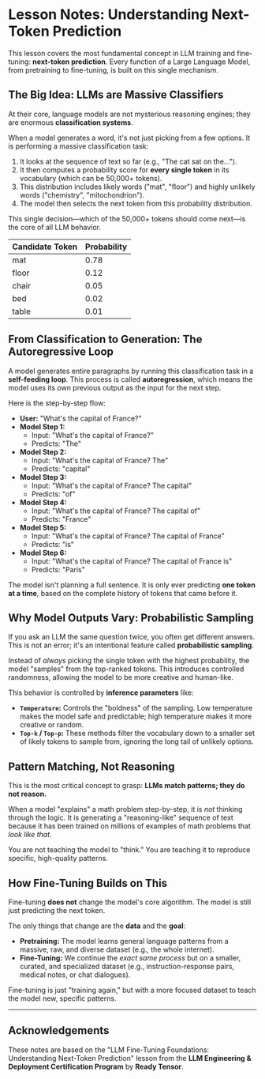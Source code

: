 # Lesson Notes: Understanding Next-Token Prediction

This lesson covers the most fundamental concept in LLM training and fine-tuning: **next-token prediction**. Every function of a Large Language Model, from pretraining to fine-tuning, is built on this single mechanism.

## The Big Idea: LLMs are Massive Classifiers

At their core, language models are not mysterious reasoning engines; they are enormous **classification systems**.

When a model generates a word, it's not just picking from a few options. It is performing a massive classification task:
1.  It looks at the sequence of text so far (e.g., "The cat sat on the...").
2.  It then computes a probability score for **every single token** in its vocabulary (which can be 50,000+ tokens).
3.  This distribution includes likely words ("mat", "floor") and highly unlikely words ("chemistry", "mitochondrion").
4.  The model then selects the next token from this probability distribution.

This single decision—which of the 50,000+ tokens should come next—is the core of all LLM behavior.


| Candidate Token | Probability |
| :--- | :--- |
| mat | 0.78 |
| floor | 0.12 |
| chair | 0.05 |
| bed | 0.02 |
| table | 0.01 |

## From Classification to Generation: The Autoregressive Loop

A model generates entire paragraphs by running this classification task in a **self-feeding loop**. This process is called **autoregression**, which means the model uses its own previous output as the input for the next step.

Here is the step-by-step flow:
* **User:** "What's the capital of France?"
* **Model Step 1:**
    * Input: "What's the capital of France?"
    * Predicts: "The"
* **Model Step 2:**
    * Input: "What's the capital of France? The"
    * Predicts: "capital"
* **Model Step 3:**
    * Input: "What's the capital of France? The capital"
    * Predicts: "of"
* **Model Step 4:**
    * Input: "What's the capital of France? The capital of"
    * Predicts: "France"
* **Model Step 5:**
    * Input: "What's the capital of France? The capital of France"
    * Predicts: "is"
* **Model Step 6:**
    * Input: "What's the capital of France? The capital of France is"
    * Predicts: "Paris"

The model isn't planning a full sentence. It is only ever predicting **one token at a time**, based on the complete history of tokens that came before it.

## Why Model Outputs Vary: Probabilistic Sampling

If you ask an LLM the same question twice, you often get different answers. This is not an error; it's an intentional feature called **probabilistic sampling**.

Instead of *always* picking the single token with the highest probability, the model "samples" from the top-ranked tokens. This introduces controlled randomness, allowing the model to be more creative and human-like.

This behavior is controlled by **inference parameters** like:
* **`Temperature`:** Controls the "boldness" of the sampling. Low temperature makes the model safe and predictable; high temperature makes it more creative or random.
* **`Top-k` / `Top-p`:** These methods filter the vocabulary down to a smaller set of likely tokens to sample from, ignoring the long tail of unlikely options.

## Pattern Matching, Not Reasoning

This is the most critical concept to grasp: **LLMs match patterns; they do not reason.**

When a model "explains" a math problem step-by-step, it is *not* thinking through the logic. It is generating a "reasoning-like" sequence of text because it has been trained on millions of examples of math problems that *look like that*.

You are not teaching the model to "think." You are teaching it to reproduce specific, high-quality patterns.

## How Fine-Tuning Builds on This

Fine-tuning **does not** change the model's core algorithm. The model is still just predicting the next token.

The only things that change are the **data** and the **goal**:
* **Pretraining:** The model learns general language patterns from a massive, raw, and diverse dataset (e.g., the whole internet).
* **Fine-Tuning:** We continue the *exact same process* but on a smaller, curated, and specialized dataset (e.g., instruction-response pairs, medical notes, or chat dialogues).

Fine-tuning is just "training again," but with a more focused dataset to teach the model new, specific patterns.

---

## Acknowledgements

These notes are based on the "LLM Fine-Tuning Foundations: Understanding Next-Token Prediction" lesson from the **LLM Engineering & Deployment Certification Program** by **Ready Tensor**.